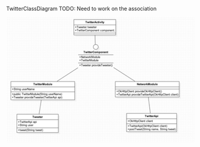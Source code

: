 TwitterClassDiagram
TODO: Need to work on the association

![Screenshot](/screenshots/TwitterClassDiagram.png)
